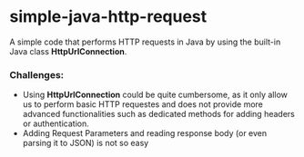 # simple-java-http-request

A simple code that performs HTTP requests in Java by using the built-in Java class **HttpUrlConnection**.

### Challenges:
- Using **HttpUrlConnection** could be quite cumbersome, as it only allow us to perform basic HTTP requestes and does not provide more advanced functionalities such as dedicated methods for adding headers or authentication.
- Adding Request Parameters and reading  response body (or even parsing it to JSON) is not so easy